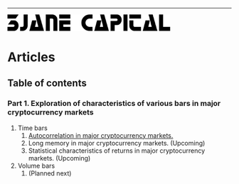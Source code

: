 ---
<img src="3jane-logo-full.png" alt="3Jane Capital Logo" width=366/>

# Articles

## Table of contents

### **Part 1. Exploration of characteristics of various bars in major cryptocurrency markets**

1. Time bars
    1. [Autocorrelation in major cryptocurrency markets.](https://arxiv.org/abs/2003.13517)
    2. Long memory in major cryptocurrency markets. (Upcoming)
    3. Statistical characteristics of returns in major cryptocurrency markets. (Upcoming)
2. Volume bars
    1. (Planned next)


